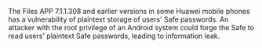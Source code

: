 The Files APP 7.1.1.308 and earlier versions in some Huawei mobile phones has a vulnerability of plaintext storage of users' Safe passwords. An attacker with the root privilege of an Android system could forge the Safe to read users' plaintext Safe passwords, leading to information leak.